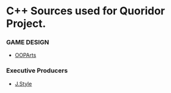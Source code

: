 # C++ Sources used for Quoridor Project.

### GAME DESIGN ###
* [OOPArts](http://ooparts.zz.to)

### Executive Producers ###
* [J.Style](https://www.facebook.com/OOPArtian)